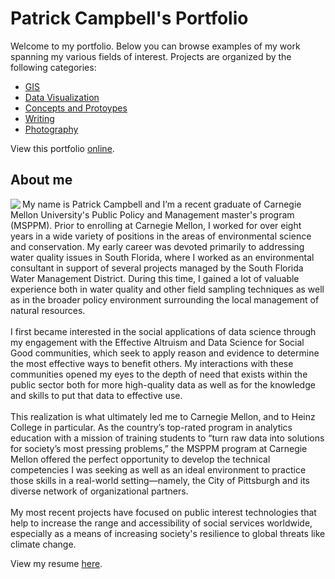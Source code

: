 # Patrick Campbell's Portfolio
Welcome to my portfolio. Below you can browse examples of my work spanning my various fields of interest. Projects are organized by the following categories:

- [GIS](https://jaxgoodlabs.github.io/patrick-campbell-portfolio/GIS/portal.md)
- [Data Visualization](https://jaxgoodlabs.github.io/patrick-campbell-portfolio/Data-Viz/portal.md)
- [Concepts and Protoypes](https://jaxgoodlabs.github.io/patrick-campbell-portfolio/Concepts-and-Prototypes/portal.md)
- [Writing](https://jaxgoodlabs.github.io//patrick-campbell-portfolio/Writing/portal.md)
- [Photography](https://jaxgoodlabs.github.io/patrick-campbell-portfolio/Photography/portal.md)

View this portfolio [online](https://jaxgoodlabs.github.io/patrick-campbell-portfolio/). 

## About me 
<img align="left" src="https://user-images.githubusercontent.com/32546509/77238966-de37cd00-6bab-11ea-9b9b-e49783f8300a.jpg">
My name is Patrick Campbell and I’m a recent graduate of Carnegie Mellon University's Public Policy and Management master's program (MSPPM). Prior to enrolling at Carnegie Mellon, I worked for over eight years in a wide variety of positions in the areas of environmental science and conservation. My early career was devoted primarily to addressing water quality issues in South Florida, where I worked as an environmental consultant in support of several projects managed by the South Florida Water Management District. During this time, I gained a lot of valuable experience both in water quality and other field sampling techniques as well as in the broader policy environment surrounding the local management of natural resources.<br />
<br />
I first became interested in the social applications of data science through my engagement with the Effective Altruism and Data Science for Social Good communities, which seek to apply reason and evidence to determine the most effective ways to benefit others. My interactions with these communities opened my eyes to the depth of need that exists within the public sector both for more high-quality data as well as for the knowledge and skills to put that data to effective use.<br />
<br />
This realization is what ultimately led me to Carnegie Mellon, and to Heinz College in particular. As the country’s top-rated program in analytics education with a mission of training students to “turn raw data into solutions for society’s most pressing problems,” the MSPPM program at Carnegie Mellon offered the perfect opportunity to develop the technical competencies I was seeking as well as an ideal environment to practice those skills in a real-world setting—namely, the City of Pittsburgh and its diverse network of organizational partners.<br />
<br />
My most recent projects have focused on public interest technologies that help to increase the range and accessibility of social services worldwide, especially as a means of increasing society's resilience to global threats like climate change.<br />


View my resume [here](https://jaxgoodlabs.github.io/patrick-campbell-portfolio/Patrick%20Campbell%20Resume.pdf).
